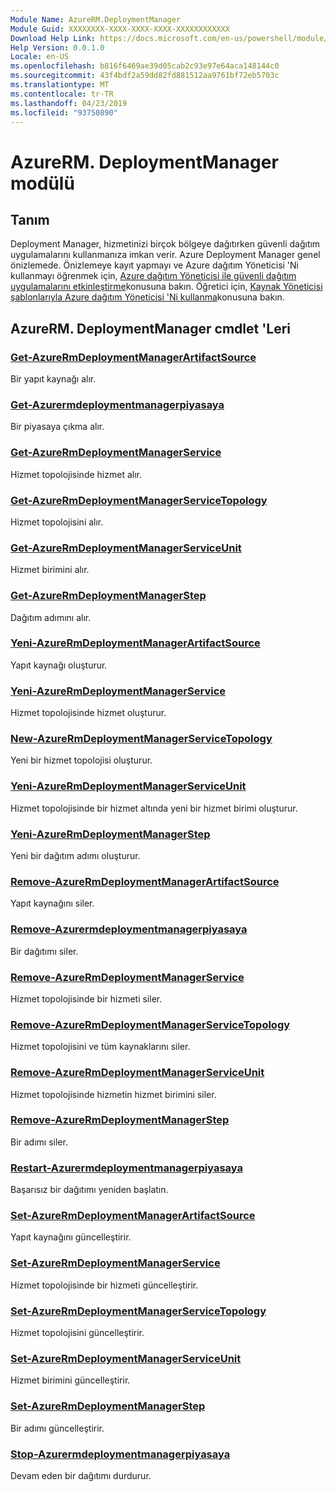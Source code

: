 ```yaml
---
Module Name: AzureRM.DeploymentManager
Module Guid: XXXXXXXX-XXXX-XXXX-XXXX-XXXXXXXXXXXX
Download Help Link: https://docs.microsoft.com/en-us/powershell/module/azurerm.deploymentmanager
Help Version: 0.0.1.0
Locale: en-US
ms.openlocfilehash: b816f6469ae39d05cab2c93e97e64aca148144c0
ms.sourcegitcommit: 43f4bdf2a59dd82fd881512aa9761bf72eb5703c
ms.translationtype: MT
ms.contentlocale: tr-TR
ms.lasthandoff: 04/23/2019
ms.locfileid: "93750890"
---
```

# AzureRM. DeploymentManager modülü
## Tanım
Deployment Manager, hizmetinizi birçok bölgeye dağıtırken güvenli dağıtım uygulamalarını kullanmanıza imkan verir. Azure Deployment Manager genel önizlemede. Önizlemeye kayıt yapmayı ve Azure dağıtım Yöneticisi 'Ni kullanmayı öğrenmek için, [Azure dağıtım Yöneticisi ile güvenli dağıtım uygulamalarını etkinleştirme](https://docs.microsoft.com/en-us/azure/azure-resource-manager/deployment-manager-overview)konusuna bakın. Öğretici için, [Kaynak Yöneticisi şablonlarıyla Azure dağıtım Yöneticisi 'Ni kullanma](https://docs.microsoft.com/en-us/azure/azure-resource-manager/deployment-manager-tutorial>)konusuna bakın. 

## AzureRM. DeploymentManager cmdlet 'Leri
### [Get-AzureRmDeploymentManagerArtifactSource](Get-AzureRmDeploymentManagerArtifactSource.md)
Bir yapıt kaynağı alır.

### [Get-Azurermdeploymentmanagerpiyasaya](Get-AzureRmDeploymentManagerRollout.md)
Bir piyasaya çıkma alır.

### [Get-AzureRmDeploymentManagerService](Get-AzureRmDeploymentManagerService.md)
Hizmet topolojisinde hizmet alır.

### [Get-AzureRmDeploymentManagerServiceTopology](Get-AzureRmDeploymentManagerServiceTopology.md)
Hizmet topolojisini alır.

### [Get-AzureRmDeploymentManagerServiceUnit](Get-AzureRmDeploymentManagerServiceUnit.md)
Hizmet birimini alır.

### [Get-AzureRmDeploymentManagerStep](Get-AzureRmDeploymentManagerStep.md)
Dağıtım adımını alır.

### [Yeni-AzureRmDeploymentManagerArtifactSource](New-AzureRmDeploymentManagerArtifactSource.md)
Yapıt kaynağı oluşturur.

### [Yeni-AzureRmDeploymentManagerService](New-AzureRmDeploymentManagerService.md)
Hizmet topolojisinde hizmet oluşturur.

### [New-AzureRmDeploymentManagerServiceTopology](New-AzureRmDeploymentManagerServiceTopology.md)
Yeni bir hizmet topolojisi oluşturur.

### [Yeni-AzureRmDeploymentManagerServiceUnit](New-AzureRmDeploymentManagerServiceUnit.md)
Hizmet topolojisinde bir hizmet altında yeni bir hizmet birimi oluşturur.

### [Yeni-AzureRmDeploymentManagerStep](New-AzureRmDeploymentManagerStep.md)
Yeni bir dağıtım adımı oluşturur.

### [Remove-AzureRmDeploymentManagerArtifactSource](Remove-AzureRmDeploymentManagerArtifactSource.md)
Yapıt kaynağını siler.

### [Remove-Azurermdeploymentmanagerpiyasaya](Remove-AzureRmDeploymentManagerRollout.md)
Bir dağıtımı siler.

### [Remove-AzureRmDeploymentManagerService](Remove-AzureRmDeploymentManagerService.md)
Hizmet topolojisinde bir hizmeti siler.

### [Remove-AzureRmDeploymentManagerServiceTopology](Remove-AzureRmDeploymentManagerServiceTopology.md)
Hizmet topolojisini ve tüm kaynaklarını siler.

### [Remove-AzureRmDeploymentManagerServiceUnit](Remove-AzureRmDeploymentManagerServiceUnit.md)
Hizmet topolojisinde hizmetin hizmet birimini siler.

### [Remove-AzureRmDeploymentManagerStep](Remove-AzureRmDeploymentManagerStep.md)
Bir adımı siler.

### [Restart-Azurermdeploymentmanagerpiyasaya](Restart-AzureRmDeploymentManagerRollout.md)
Başarısız bir dağıtımı yeniden başlatın.

### [Set-AzureRmDeploymentManagerArtifactSource](Set-AzureRmDeploymentManagerArtifactSource.md)
Yapıt kaynağını güncelleştirir.

### [Set-AzureRmDeploymentManagerService](Set-AzureRmDeploymentManagerService.md)
Hizmet topolojisinde bir hizmeti güncelleştirir.

### [Set-AzureRmDeploymentManagerServiceTopology](Set-AzureRmDeploymentManagerServiceTopology.md)
Hizmet topolojisini güncelleştirir.

### [Set-AzureRmDeploymentManagerServiceUnit](Set-AzureRmDeploymentManagerServiceUnit.md)
Hizmet birimini güncelleştirir.

### [Set-AzureRmDeploymentManagerStep](Set-AzureRmDeploymentManagerStep.md)
Bir adımı güncelleştirir.

### [Stop-Azurermdeploymentmanagerpiyasaya](Stop-AzureRmDeploymentManagerRollout.md)
Devam eden bir dağıtımı durdurur.

